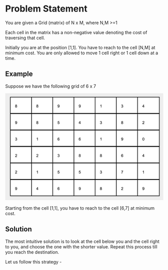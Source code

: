 # Problem Statement

You are given a Grid (matrix) of N x M, where N,M >=1

Each cell in the matrix has a non-negative value denoting the cost of traversing that cell.

Initially you are at the position [1,1]. You have to reach to the cell [N,M] at minimum cost. You are only allowed to move 1 cell right or 1 cell down at a time.

## Example

Suppose we have the following grid of 6 x 7

![loading](/grid1.png)

Starting from the cell [1,1], you have to reach to the cell [6,7] at minimum cost.

## Solution

The most intuitive solution is to look at the cell below you and the cell right to you, and choose the one with the shorter value. Repeat this process till you reach the destination.

Let us follow this strategy -

